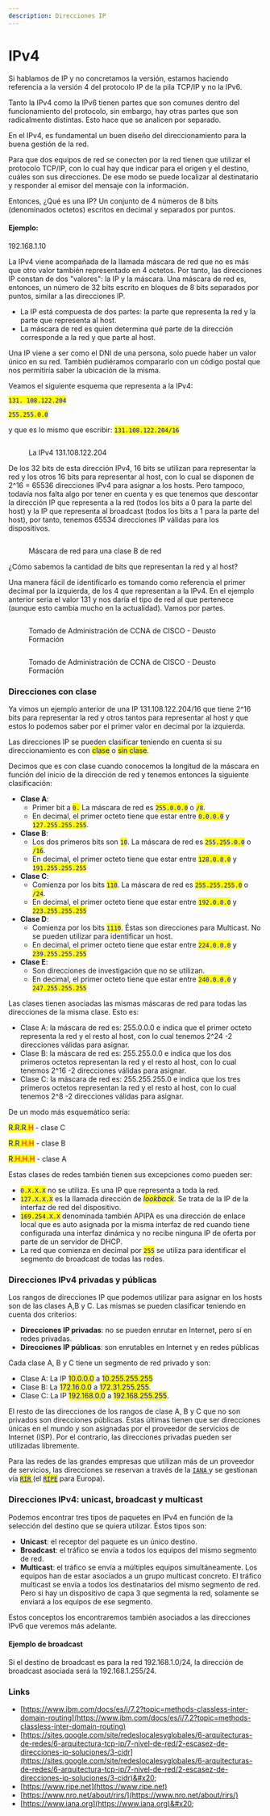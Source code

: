 ```yaml
---
description: Direcciones IP
---
```


# IPv4

Si hablamos de IP y no concretamos la versión, estamos haciendo referencia a la versión 4 del protocolo IP de la pila TCP/IP y no la IPv6.&#x20;

Tanto la IPv4 como la IPv6 tienen partes que son comunes dentro del funcionamiento del protocolo, sin embargo, hay otras partes que son radicalmente distintas. Esto hace que se analicen por separado.

En el IPv4, es fundamental un buen diseño del direccionamiento para la buena gestión de la red.

Para que dos equipos de red se conecten por la red tienen que utilizar el protocolo TCP/IP, con lo cual hay que indicar para el origen y el destino, cuáles son sus direcciones. De ese modo se puede localizar al destinatario y  responder al emisor del mensaje con la información.&#x20;

Entonces, ¿Qué es una IP? Un conjunto de 4 números de 8 bits (denominados octetos) escritos en decimal y separados por puntos.&#x20;

#### Ejemplo:&#x20;

192.168.1.10&#x20;

La IPv4 viene acompañada de la llamada máscara de red que no es más que otro valor también representado en 4 octetos. Por tanto, las direcciones IP constan de dos "valores": la IP y la máscara. Una máscara de red es, entonces, un número de 32 bits escrito en bloques de 8 bits separados por puntos, similar a las direcciones IP.

* La IP está compuesta de dos partes: la parte que representa la red y la parte que representa al host.&#x20;
* La máscara de red es quien determina qué parte de la dirección corresponde a la red y que parte al host.&#x20;

Una IP viene a ser como el DNI de una persona, solo puede haber un valor único en su red. También pudiéramos compararlo con un código postal que nos permitiría saber la ubicación de la misma.&#x20;

Veamos el siguiente esquema que representa a la IPv4:

<mark style="color:blue;">`131. 108.122.204`</mark>

<mark style="color:blue;">`255.255.0.0`</mark>

y que es lo mismo que escribir:  <mark style="color:blue;">`131.108.122.204/16`</mark>

<figure><img src="../../.gitbook/assets/image (81) (1).png" alt=""><figcaption><p>La IPv4 131.108.122.204</p></figcaption></figure>

De los 32 bits de esta dirección IPv4, 16 bits se utilizan para representar la red y los otros 16 bits para representar al host, con lo cual se disponen de 2^16 = 65536 direcciones IPv4 para asignar a los hosts. Pero tampoco, todavía nos falta algo por tener en cuenta y es que tenemos que descontar la dirección IP que representa a la red (todos los bits a 0 para la parte del host) y la IP que representa al broadcast (todos los bits a 1 para la parte del host), por tanto, tenemos 65534 direcciones IP válidas para los dispositivos.

<figure><img src="../../.gitbook/assets/image (11) (1) (1) (1) (1).png" alt=""><figcaption><p>Máscara de red para una clase B de red</p></figcaption></figure>

¿Cómo sabemos la cantidad de bits que representan la red y al host?&#x20;

Una manera fácil de identificarlo es tomando como referencia el primer decimal por la izquierda, de los 4 que representan a la IPv4. En el ejemplo anterior sería el valor 131 y nos daría el tipo de red al que pertenece (aunque esto cambia mucho en la actualidad). Vamos por partes.



<figure><img src="../../.gitbook/assets/image (151).png" alt=""><figcaption><p>Tomado de Administración de CCNA de CISCO - Deusto Formación</p></figcaption></figure>

<figure><img src="../../.gitbook/assets/image (46).png" alt=""><figcaption><p>Tomado de Administración de CCNA de CISCO - Deusto Formación</p></figcaption></figure>

### Direcciones con clase

Ya vimos un ejemplo anterior de una IP 131.108.122.204/16 que tiene 2^16 bits para representar la red y otros tantos para representar al host y que estos lo podemos saber por el primer valor en decimal por la izquierda.&#x20;

Las direcciones IP se pueden clasificar teniendo en cuenta si su direccionamiento es con <mark style="color:blue;">clase</mark> o <mark style="color:blue;">sin clase</mark>.&#x20;

Decimos que es con clase cuando conocemos la longitud de la máscara en función del inicio de la dirección de red y tenemos entonces la siguiente clasificación:

* **Clase A**:&#x20;
  * Primer bit a  <mark style="color:blue;">`0.`</mark> La máscara de red es <mark style="color:blue;">`255.0.0.0`</mark> o <mark style="color:blue;">`/8`</mark>.&#x20;
  * En decimal, el primer octeto tiene que estar entre <mark style="color:blue;">`0.0.0.0`</mark> y <mark style="color:blue;">`127.255.255.255`</mark>.&#x20;
* **Clase B**:&#x20;
  * Los dos primeros bits  son <mark style="color:blue;">`10`</mark>. La máscara de red es <mark style="color:blue;">`255.255.0.0`</mark> o <mark style="color:blue;">`/16`</mark>.&#x20;
  * En decimal, el primer octeto tiene que estar entre <mark style="color:blue;">`128.0.0.0`</mark> y <mark style="color:blue;">`191.255.255.255`</mark>
* **Clase C**:&#x20;
  * Comienza por  los bits <mark style="color:blue;">`110`</mark>. La máscara de red es <mark style="color:blue;">`255.255.255.0`</mark> o <mark style="color:blue;">`/24`</mark>.&#x20;
  * En decimal, el primer octeto tiene que estar entre <mark style="color:blue;">`192.0.0.0`</mark> y <mark style="color:blue;">`223.255.255.255`</mark>
* **Clase D**:&#x20;
  * Comienza por  los bits <mark style="color:blue;">`1110`</mark>. Éstas son direcciones para Multicast. No se pueden utilizar para identificar un host.&#x20;
  * En decimal, el primer octeto tiene que estar entre <mark style="color:blue;">`224.0.0.0`</mark> y <mark style="color:blue;">`239.255.255.255`</mark>
* **Clase E**:&#x20;
  * Son direcciones de investigación que no se utilizan.
  * En decimal, el primer octeto tiene que estar entre <mark style="color:blue;">`240.0.0.0`</mark> y <mark style="color:blue;">`247.255.255.255`</mark>

Las clases tienen asociadas las mismas máscaras de red para todas las direcciones de la misma clase. Esto es:

* Clase A: la máscara de red es: 255.0.0.0 e indica que el primer octeto representa la red y el resto al host, con lo cual tenemos 2^24 -2 direcciones válidas para asignar.&#x20;
* Clase B: la máscara de red es: 255.255.0.0 e indica que los dos primeros octetos representan la red y el resto al host, con lo cual tenemos 2^16 -2 direcciones válidas para asignar.
* Clase C: la máscara de red es: 255.255.255.0 e indica que los tres primeros octetos representan la red y el resto al host, con lo cual tenemos 2^8 -2 direcciones válidas para asignar.

De un modo más esquemático sería:

<mark style="color:blue;">R.R.R</mark><mark style="color:red;">.H</mark> - clase C

<mark style="color:blue;">R.R</mark><mark style="color:red;">.H.H</mark> - clase B

<mark style="color:blue;">R.</mark><mark style="color:red;">H.H.H</mark> - clase A

Estas clases de redes también tienen sus excepciones como pueden ser:

* <mark style="color:blue;">`0.X.X.X`</mark> no se utiliza. Es una IP que representa a toda la red.
* <mark style="color:blue;">`127.X.X.X`</mark> es la llamada dirección de _<mark style="color:blue;">lookback</mark>_. Se trata de la IP de la interfaz de red del dispositivo.
* <mark style="color:blue;">`169.254.X.X`</mark> denominada también APIPA es una dirección de enlace local que es auto asignada por la misma interfaz de red cuando tiene configurada una interfaz dinámica y no recibe ninguna IP de oferta por parte de un servidor de DHCP.
* La red que comienza en decimal por <mark style="color:blue;">`255`</mark> se utiliza para identificar el segmento de broadcast de todas las redes.

### Direcciones IPv4 privadas y públicas

Los rangos de direcciones IP que podemos utilizar para asignar en los hosts son de las clases A,B y C. Las mismas se pueden clasificar teniendo en cuenta dos criterios:&#x20;

* **Direcciones IP privadas**: no se pueden enrutar en Internet, pero sí en redes privadas.&#x20;
* **Direcciones IP públicas**: son enrutables en Internet y en redes públicas

Cada clase A, B y C tiene un segmento de red privado y son:

* Clase A: La IP <mark style="color:blue;">10.0.0.0</mark> a <mark style="color:blue;">10.255.255.255</mark>
* Clase B: La <mark style="color:blue;">172.16.0.0</mark> a <mark style="color:blue;">172.31.255.255</mark>.&#x20;
* Clase C: La IP <mark style="color:blue;">192.168.0.0</mark> a <mark style="color:blue;">192.168.255.255</mark>.

El resto de las direcciones de los rangos de clase A, B y C que no son privados son direcciones públicas. Éstas últimas tienen que ser direcciones únicas en el mundo y son asignadas por el proveedor de servicios de Internet (ISP). Por el contrario, las direcciones privadas pueden ser utilizadas libremente.

Para las redes de las grandes empresas que utilizan más de un proveedor de servicios, las direcciones se reservan a través de la [`IANA` ](https://www.iana.org)y se gestionan vía [<mark style="color:blue;">`RIR`</mark> ](https://www.nro.net/about/rirs/)(el [<mark style="color:blue;">`RIPE`</mark>](https://www.ripe.net) para Europa).



### Direcciones IPv4: unicast, broadcast y multicast&#x20;

Podemos encontrar tres tipos de paquetes en IPv4 en función de la selección del destino que se quiera utilizar. Éstos tipos son:&#x20;

* **Unicast**:  el receptor del paquete es un único destino.
* **Broadcast**: el tráfico se envía a todos los equipos del mismo segmento de red.
*   **Multicast**: el tráfico se envía a múltiples equipos simultáneamente. Los equipos han de estar asociados a un grupo multicast concreto. El tráfico multicast se envía a todos los destinatarios del mismo segmento de red. Pero si hay un dispositivo de capa 3 que segmenta la red, solamente se enviará a los equipos de ese segmento.



Estos conceptos los encontraremos también asociados a las direcciones IPv6 que veremos más adelante.

#### Ejemplo de broadcast

Si el destino de broadcast es para la red 192.168.1.0/24, la dirección de broadcast asociada será la 192.168.1.255/24.&#x20;



### Links

* [https://www.ibm.com/docs/es/i/7.2?topic=methods-classless-inter-domain-routing](https://www.ibm.com/docs/es/i/7.2?topic=methods-classless-inter-domain-routing)
* [https://sites.google.com/site/redeslocalesyglobales/6-arquitecturas-de-redes/6-arquitectura-tcp-ip/7-nivel-de-red/2-escasez-de-direcciones-ip-soluciones/3-cidr](https://sites.google.com/site/redeslocalesyglobales/6-arquitecturas-de-redes/6-arquitectura-tcp-ip/7-nivel-de-red/2-escasez-de-direcciones-ip-soluciones/3-cidr)&#x20;
* [https://www.ripe.net](https://www.ripe.net)
* [https://www.nro.net/about/rirs/](https://www.nro.net/about/rirs/)
* [https://www.iana.org](https://www.iana.org)&#x20;
